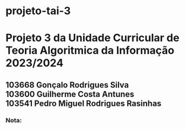 # projeto-tai-3
<h1>Projeto 3 da Unidade Curricular de Teoria Algoritmica da Informação 2023/2024</h1>
<h2>103668 Gonçalo Rodrigues Silva<br>
103600 Guilherme Costa Antunes<br>
103541 Pedro Miguel Rodrigues Rasinhas</h2>
<h3>Nota: </h3>
